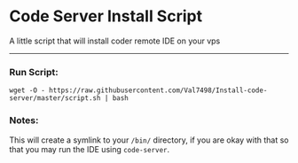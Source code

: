 # Code Server Install Script
A little script that will install coder remote IDE on your vps
___

### Run Script:

```wget -O - https://raw.githubusercontent.com/Val7498/Install-code-server/master/script.sh | bash```

### Notes:


This will create a symlink to your `/bin/` directory, if you are okay with that so that you may run the IDE using `code-server`.
